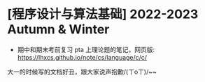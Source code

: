 # [程序设计与算法基础] 2022-2023 Autumn & Winter

- 期中和期末考前复习 pta 上理论题的笔记，网页版: https://lhxcs.github.io/note/cs/language/c/c/

大一的时候写的文档好丑，跟大家说声抱歉/(ㄒoㄒ)/~~
